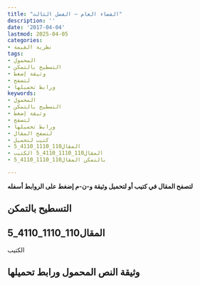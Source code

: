 ```yaml
---
title: "الفضاء العام – الفصل الثالث"
description: ''
date: '2017-04-04'
lastmod: 2025-04-05
categories:
- نظرية القيمة
tags:
- المحمول
- التسطيح بالتمكن
- وثيقة إضغط
- لتصفح
- ورابط تحميلها
keywords:
- المحمول
- التسطيح بالتمكن
- وثيقة إضغط
- لتصفح
- ورابط تحميلها
- لتصفح المقال
- كتيب لتحميل
- المقال110_1110_4110_5
- المقال110_1110_4110_5 الكتيب
- بالتمكن المقال110_1110_4110_5

---
```

**لتصفح المقال في كتيب أو لتحميل وثيقة و-ن-م إضغط على الروابط أسفله**

## **التسطيح بالتمكن**

## المقال110_1110_4110_5

الكتيب

## وثيقة النص المحمول ورابط تحميلها

###
